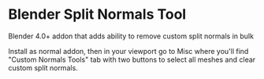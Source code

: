 # Blender Split Normals Tool
Blender 4.0+ addon that adds ability to remove custom split normals in bulk

Install as normal addon, then in your viewport go to Misc where you'll find "Custom Normals Tools" tab with two buttons to select all meshes and clear custom split normals.
